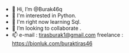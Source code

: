 - 👋 Hi, I’m @Burak46q
- 👀 I'm interested in Python.
- 🌱 I'm right now learning Sql.
- 💞️ I’m looking to collaborate .
- 📫 e-mail : tirasburak1@gmail.com freelance : https://bionluk.com/buraktiras46

<!---
Burak46q/Burak46q is a ✨ special ✨ repository because its `README.md` (this file) appears on your GitHub profile.
You can click the Preview link to take a look at your changes.
--->
